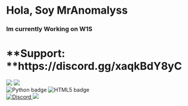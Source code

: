 <h1>Hola, Soy MrAnomalyss</h1>
<h3>Im currently Working on W1S</h3>
<h1>**Support: **https://discord.gg/xaqkBdY8yC</h1>
<img src="https://img.shields.io/github/followers/MrAnomalyss.svg?style=social&label=Follow&maxAge=2592000">
<img src="https://img.shields.io/badge/Visual_Studio-5C2D91?style=for-the-badge&logo=visual%20studio&logoColor=white">
<div class="image-container">
        <img src="https://img.shields.io/badge/Python-14354C?style=for-the-badge&logo=python&logoColor=white" alt="Python badge">
        <img src="https://img.shields.io/badge/HTML5-E34F26?style=for-the-badge&logo=html5&logoColor=white" alt="HTML5 badge">
    </div>
    <a href="https://discord.gg/A2xxdGRTgd">
  <img src="https://img.shields.io/badge/Discord-%235865F2.svg?style=for-the-badge&logo=discord&logoColor=white" alt="Discord">
</a>
<img src="https://github-readme-stats.vercel.app/api?username=MrAnomalyss&theme=blue-green">






